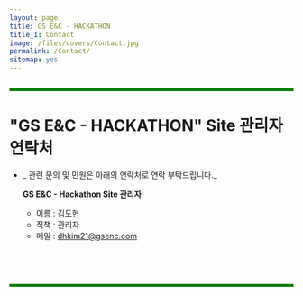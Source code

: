 ```yaml
---
layout: page
title: GS E&C - HACKATHON　
title_1: Contact
image: /files/covers/Contact.jpg
permalink: /Contact/
sitemap: yes
---
```


<hr style="height:5px; border-width:0; background-color:green; margin: 2em 0;">

# "GS E&C - HACKATHON" Site 관리자 연락처 #
- _ 관련 문의 및 민원은 아래의 연락처로 연락 부탁드립니다._

	<strong>GS E&C - Hackathon Site 관리자</strong>
	- 이름 : 김도현
	- 직책 : 관리자
	- 메일 : <dhkim21@gsenc.com>

<br><br>

<hr style="height:5px; border-width:0; background-color:green; margin: 2em 0;">

